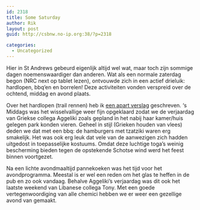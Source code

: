 ```yaml
---
id: 2318
title: Some Saturday
author: Rik
layout: post
guid: http://csbnw.no-ip.org:38/?p=2318

categories:
  - Uncategorized
---
```

Hier in St Andrews gebeurd eigenlijk altijd wel wat, maar toch zijn sommige dagen noemenswaardiger dan anderen. Wat als een normale zaterdag begon (NRC next op tablet lezen), ontvouwde zich in een actief drieluik: hardlopen, bbq&#8217;en en borrelen! Deze activiteiten vonden verspreid over de ochtend, middag en avond plaats.

Over het hardlopen (trail rennen) heb ik [een apart verslag][1] geschreven. &#8216;s Middags was het wisselvallige weer fijn opgeklaard zodat we de verjaardag van Griekse collega Aggeliki zoals gepland in het nabij haar kamer/huis gelegen park konden vieren. Geheel in stijl (Grieken houden van vlees) deden we dat met een bbq: de hamburgers met tzatziki waren erg smakelijk. Het was ook erg leuk dat vele van de aanwezigen zich hadden uitgedost in toepasselijke kostuums. Omdat deze luchtige toga&#8217;s weinig bescherming bieden tegen de opstekende Schotse wind werd het feest binnen voortgezet.

Na een lichte avondmaaltijd pannekoeken was het tijd voor het avondprogramma. Meestal is er wel een reden om het glas te heffen in de pub en zo ook vandaag. Behalve Aggeliki&#8217;s verjaardag was dit ook het laatste weekend van Libanese collega Tony. Met een goede vertegenwoordiging van alle chemici hebben we er weer een gezellige avond van gemaakt.

 [1]: ?ai1ec_event=coastal-trail